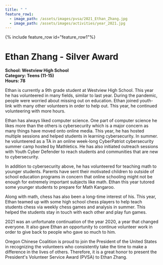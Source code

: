 ```yaml
---
title: " "
feature_row1:
  - image_path: /assets/images/pvsa/2021_Ethan_Zhang.jpg
  - image_path: /assets/images/activities/year_2021.jpg
---
```


{% include feature_row id="feature_row1"%}

# Ethan Zhang - Silver Award

**School: Westview High School**  
**Category: Teens (11-15)**  
**Hours: 78**  

Ethan is currently a 9th grade student at Westview High School. This year he has volunteered in many fields, similar to last year. During the pandemic, people were worried about missing out on education. Ethan joined youth-link with many other volunteers in order to help out. This year, he continued volunteering with more hours.

Ethan has always liked computer science. One part of computer science he likes more than the others is cybersecurity which is a major concern as many things have moved onto online media. This year, he has hosted multiple sessions and helped students in learning cybersecurity. In summer. he volunteered as a TA in an online week-long CyberPatriot cybersecurity summer camp hosted by Mathletics. He has also initiated outreach sessions with Youth Cyber Defender to reach students and communities that are new to cybersecurity.

In addition to cybersecurity above, he has volunteered for teaching math to younger students. Parents have sent their motivated children to outside of school education programs in concern that online schooling might not be enough for extremely important subjects like math. Ethan this year tutored some younger students to prepare for Math Kangaroo.

Along with math, chess has also been a long-time interest of his. This year, Ethan teamed up with some high school chess players to help teach students chess via weekly chess games and analysis in summer. This helped the students stay in touch with each other and play fun games.

2021 was an unfortunate continuation of the year 2020, a year that changed everyone. It also gave Ethan an opportunity to continue volunteer work in order to give back to people who gave so much to him.

Oregon Chinese Coalition is proud to join the President of the United States in recognizing the volunteers who consistently take the time to make a difference in the lives of others. Therefore, it is a great honor to present the President's Volunteer Service Award (PVSA) to Ethan Zhang.
